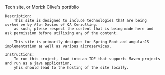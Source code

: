 Tech site, or Morick Clive's portfolio

	Description:
		This site is designed to include technologies that are being worked on by Alan Davies of QA Consulting,
		as such, please respect the content that is being made here and ask permission before utilising any of the content.
		
		This site is primarily designed for Spring Boot and angularJS implementation as well as various microservices.
	
	Instructions:
		To run this project, load into an IDE that supports Maven projects and run as a java application,
		yhis should lead to the hosting of the site locally.